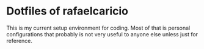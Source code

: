 # Dotfiles of rafaelcaricio

This is my current setup environment for coding. Most of that is
personal configurations that probably is not very useful to anyone
else unless just for reference.
